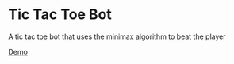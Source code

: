 # Tic Tac Toe Bot
A tic tac toe bot that uses the minimax algorithm to beat the player


[Demo](https://saahil-khatkhate.github.io/tic-tac-toe-bot/)

